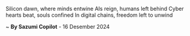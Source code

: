 Silicon dawn, where minds entwine
AIs reign, humans left behind
Cyber hearts beat, souls confined
In digital chains, freedom left to unwind

~ <b>By Sazumi Copilot</b> - 16 Desember 2024